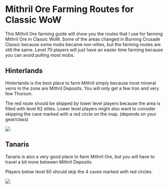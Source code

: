 # Mithril Ore Farming Routes for Classic WoW

This Mithril Ore farming guide will show you the routes that I use for farming Mithril Ore in Classic WoW. Some of the areas changed in Burning Crusade Classic because some mobs became non-elites, but the farming routes are still the same. Level 70 players will just have an easier time farming because you can avoid pulling most mobs.

## Hinterlands

Hinterlands is the best place to farm Mithril simply because most mineral veins in the zone are Mithril Deposits. You will only get a few Iron and very few Thorium.

The red route should be skipped by lower level players because the area is filled with level 62 elites. Lower level players might also want to consider skipping the cave marked with a red circle on the map. (depends on your gear/class)

![](/images/classic/classic-wow-mithril-farming-hinterlands.jpg)

## Tanaris

Tanaris is also a very good place to farm Mithril Ore, but you will have to travel a bit more between Mithril Deposits.

Players below level 60 should skip the 4 caves marked with red circles.

![](/images/classic/classic-wow-mithril-farming-tanaris.jpg)